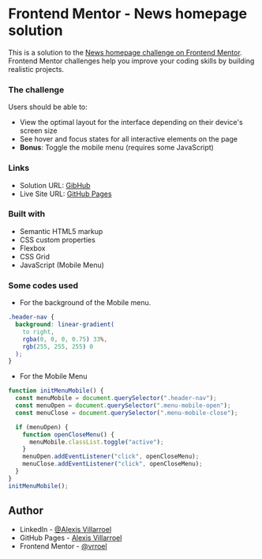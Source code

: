 # Frontend Mentor - News homepage solution

This is a solution to the [News homepage challenge on Frontend Mentor](https://www.frontendmentor.io/challenges/news-homepage-H6SWTa1MFl). Frontend Mentor challenges help you improve your coding skills by building realistic projects.

### The challenge

Users should be able to:

- View the optimal layout for the interface depending on their device's screen size
- See hover and focus states for all interactive elements on the page
- **Bonus**: Toggle the mobile menu (requires some JavaScript)

### Links

- Solution URL: [GibHub](https://github.com/vrroel/frontendmentor15.news-homepage)
- Live Site URL: [GitHub Pages](https://vrroel.github.io/frontendmentor15.news-homepage)

### Built with

- Semantic HTML5 markup
- CSS custom properties
- Flexbox
- CSS Grid
- JavaScript (Mobile Menu)

### Some codes used

- For the background of the Mobile menu.

```css
.header-nav {
  background: linear-gradient(
    to right,
    rgba(0, 0, 0, 0.75) 33%,
    rgb(255, 255, 255) 0
  );
}
```

- For the Mobile Menu

```js
function initMenuMobile() {
  const menuMobile = document.querySelector(".header-nav");
  const menuOpen = document.querySelector(".menu-mobile-open");
  const menuClose = document.querySelector(".menu-mobile-close");

  if (menuOpen) {
    function openCloseMenu() {
      menuMobile.classList.toggle("active");
    }
    menuOpen.addEventListener("click", openCloseMenu);
    menuClose.addEventListener("click", openCloseMenu);
  }
}
initMenuMobile();
```

## Author

- LinkedIn - [@Alexis Villarroel](https://www.linkedin.com/in/alexis-villarroel/)
- GitHub Pages - [Alexis Villarroel](https://github.com/vrroel)
- Frontend Mentor - [@vrroel](https://www.frontendmentor.io/profile/vrroel)